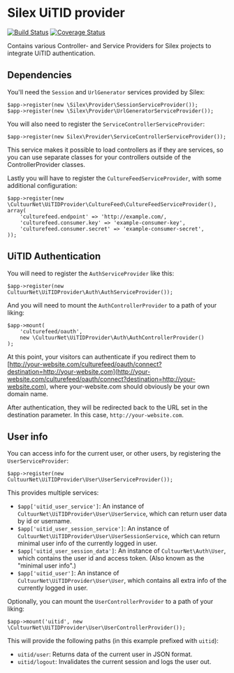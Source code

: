 # Silex UiTID provider

[![Build Status](https://travis-ci.org/cultuurnet/silex-uitid-provider.svg?branch=master)](https://travis-ci.org/cultuurnet/silex-uitid-provider)
[![Coverage Status](https://coveralls.io/repos/cultuurnet/silex-uitid-provider/badge.svg?branch=master)](https://coveralls.io/r/cultuurnet/silex-uitid-provider?branch=master)

Contains various Controller- and Service Providers for Silex projects to integrate UiTID authentication.

## Dependencies

You'll need the `Session` and `UrlGenerator` services provided by Silex:

	$app->register(new \Silex\Provider\SessionServiceProvider());
	$app->register(new \Silex\Provider\UrlGeneratorServiceProvider());
	
You will also need to register the `ServiceControllerServiceProvider`:

	$app->register(new Silex\Provider\ServiceControllerServiceProvider());
	
This service makes it possible to load controllers as if they are services, so you can use separate classes for your controllers outside of the ControllerProvider classes.

Lastly you will have to register the `CultureFeedServiceProvider`, with some additional configuration:

	$app->register(new \CultuurNet\UiTIDProvider\CultureFeed\CultureFeedServiceProvider(), array(
    	'culturefeed.endpoint' => 'http://example.com/,
    	'culturefeed.consumer.key' => 'example-consumer-key',
    	'culturefeed.consumer.secret' => 'example-consumer-secret',
	));
	
## UiTID Authentication

You will need to register the `AuthServiceProvider` like this:

	$app->register(new CultuurNet\UiTIDProvider\Auth\AuthServiceProvider());
	
And you will need to mount the `AuthControllerProvider` to a path of your liking:

	$app->mount(
		'culturefeed/oauth', 
		new \CultuurNet\UiTIDProvider\Auth\AuthControllerProvider()
	);
	
At this point, your visitors can authenticate if you redirect them to [http://your-website.com/culturefeed/oauth/connect?destination=http://your-website.com](http://your-website.com/culturefeed/oauth/connect?destination=http://your-website.com), where your-website.com should obviously be your own domain name.

After authentication, they will be redirected back to the URL set in the destination parameter. In this case, `http://your-website.com`.

## User info

You can access info for the current user, or other users, by registering the `UserServiceProvider`:

	$app->register(new CultuurNet\UiTIDProvider\User\UserServiceProvider());
	
This provides multiple services:

* `$app['uitid_user_service']`: An instance of `CultuurNet\UiTIDProvider\User\UserService`, which can return user data by id or username.
* `$app['uitid_user_session_service']`: An instance of `CultuurNet\UiTIDProvider\User\UserSessionService`, which can return minimal user info of the currently logged in user.
* `$app['uitid_user_session_data']`: An instance of `CultuurNet\Auth\User`, which contains the user id and access token. (Also known as the "minimal user info".)
* `$app['uitid_user']`: An instance of `CultuurNet\UiTIDProvider\User\User`, which contains all extra info of the currently logged in user.

Optionally, you can mount the `UserControllerProvider` to a path of your liking:

	$app->mount('uitid', new \CultuurNet\UiTIDProvider\User\UserControllerProvider());

This will provide the following paths (in this example prefixed with `uitid`):

* `uitid/user`: Returns data of the current user in JSON format.
* `uitid/logout`: Invalidates the current session and logs the user out.

	

